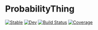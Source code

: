 # ProbabilityThing

[![Stable](https://img.shields.io/badge/docs-stable-blue.svg)](https://apalha.github.io/ProbabilityThing.jl/stable/)
[![Dev](https://img.shields.io/badge/docs-dev-blue.svg)](https://apalha.github.io/ProbabilityThing.jl/dev/)
[![Build Status](https://github.com/apalha-testing/ProbabilityThing.jl/actions/workflows/CI.yml/badge.svg?branch=main)](https://github.com/apalha-testing/ProbabilityThing.jl/actions/workflows/CI.yml?query=branch%3Amain)
[![Coverage](https://codecov.io/gh/apalha-testing/ProbabilityThing.jl/branch/main/graph/badge.svg)](https://codecov.io/gh/apalha-testing/ProbabilityThing.jl)
